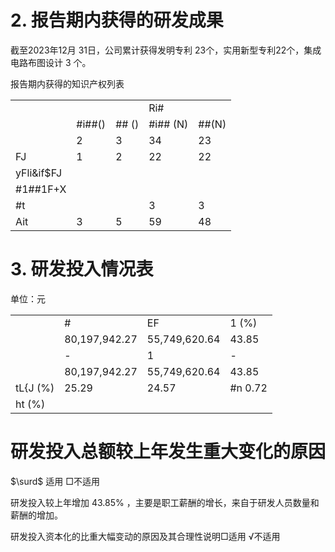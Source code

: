 # 2. 报告期内获得的研发成果

截至2023年12月 31日，公司累计获得发明专利 23个，实用新型专利22个，集成电路布图设计 3 个。

报告期内获得的知识产权列表  

<table><tr><td rowspan="2"></td><td colspan="2"></td><td colspan="2">Ri#</td></tr><tr><td>#i##()</td><td>## ()</td><td>#i## (N)</td><td>##(N)</td></tr><tr><td></td><td>2</td><td>3</td><td>34</td><td>23</td></tr><tr><td>FJ</td><td>1</td><td>2</td><td>22</td><td>22</td></tr><tr><td>yFli&amp;if$FJ</td><td></td><td></td><td></td><td></td></tr><tr><td>#1##1F+X</td><td></td><td></td><td></td><td></td></tr><tr><td>#t</td><td></td><td></td><td>3</td><td>3</td></tr><tr><td>Ait</td><td>3</td><td>5</td><td>59</td><td>48</td></tr></table>

# 3. 研发投入情况表

单位：元  

<table><tr><td></td><td>#</td><td>EF</td><td>1 (%)</td></tr><tr><td></td><td>80,197,942.27</td><td>55,749,620.64</td><td>43.85</td></tr><tr><td></td><td>-</td><td>1</td><td>-</td></tr><tr><td></td><td>80,197,942.27</td><td>55,749,620.64</td><td>43.85</td></tr><tr><td>tL{J (%)</td><td>25.29</td><td>24.57</td><td>#n 0.72 </td></tr><tr><td>ht (%)</td><td></td><td></td><td></td></tr></table>

# 研发投入总额较上年发生重大变化的原因

$\surd$ 适用 □不适用

研发投入较上年增加 $4 3 . 8 5 \%$ ，主要是职工薪酬的增长，来自于研发人员数量和薪酬的增加。

研发投入资本化的比重大幅变动的原因及其合理性说明□适用 √不适用